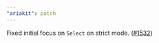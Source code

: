 ```yaml
---
"ariakit": patch
---
```


Fixed initial focus on `Select` on strict mode. ([#1532](https://github.com/ariakit/ariakit/pull/1532))
